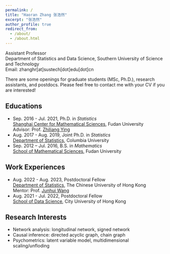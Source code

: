 ```yaml
---
permalink: /
title: "Haoran Zhang 张浩然"
excerpt: "张浩然"
author_profile: true
redirect_from: 
  - /about/
  - /about.html
---
```


Assistant Professor  
Department of Statistics and Data Science, Southern University of Science and Technology  
Email: zhanghr[at]sustech[dot]edu[dot]cn  

There are some openings for graduate students (MSc, Ph.D.), research assistants, and postdocs. Please feel free to contact me with your CV if you are interested!

## Educations
- Sep. 2016 - Jul. 2021,  Ph.D. in *Statistics*  
[Shanghai Center for Mathematical Sciences](https://scms.fudan.edu.cn/), Fudan University  
Advisor: Prof. [Zhiliang Ying](http://www.stat.columbia.edu/~zying/)
- Aug. 2017 - Aug. 2019,  Joint Ph.D. in *Statistics*  
[Department of Statistics](http://stat.columbia.edu/), Columbia University  
- Sep. 2012 – Jul. 2016,  B.S. in *Mathematics*   
[School of Mathematical Sciences](https://math.fudan.edu.cn/), Fudan University

## Work Experiences
- Aug. 2022 - Aug. 2023, Postdoctoral Fellow   
[Department of Statistics](https://www.sta.cuhk.edu.hk/), The Chinese University of Hong Kong  
Mentor: Prof. [Junhui Wang](https://www.sta.cuhk.edu.hk/peoples/jwang/)
- Aug. 2021 - Jul. 2022,  Postdoctoral Fellow    
[School of Data Science](https://www.sdsc.cityu.edu.hk/), City University of Hong Kong

## Research Interests
- Network analysis: longitudinal network, signed network
- Causal inference: directed acyclic graph, chain graph
- Psychometrics: latent variable model, multidimensional scaling/unfloding



